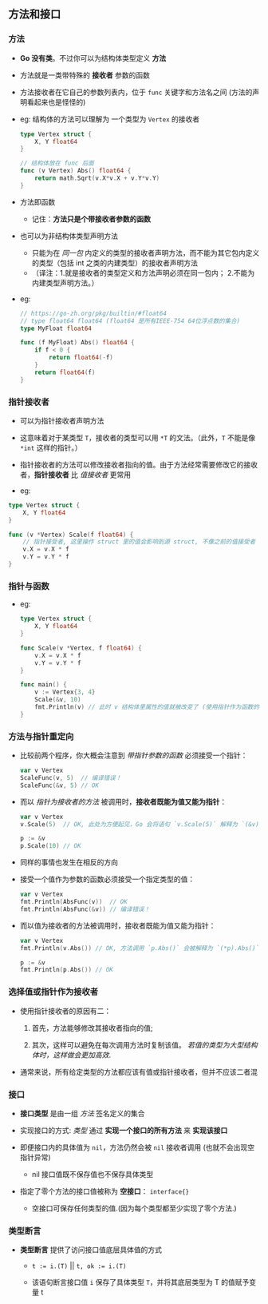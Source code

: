 ## 方法和接口

### 方法
* __Go 没有类__。不过你可以为结构体类型定义 __方法__

* 方法就是一类带特殊的 __接收者__ 参数的函数

* 方法接收者在它自己的参数列表内，位于 `func` 关键字和方法名之间 (方法的声明看起来也是怪怪的)

* eg: 结构体的方法可以理解为 一个类型为 `Vertex` 的接收者
    ```go
    type Vertex struct {
        X, Y float64
    }

    // 结构体放在 func 后面
    func (v Vertex) Abs() float64 {
        return math.Sqrt(v.X*v.X + v.Y*v.Y)
    }
    ```

* 方法即函数
    * 记住：__方法只是个带接收者参数的函数__

* 也可以为非结构体类型声明方法
    * 只能为在 _同一包_ 内定义的类型的接收者声明方法，而不能为其它包内定义的类型（包括 int 之类的内建类型）的接收者声明方法
    * （译注：1.就是接收者的类型定义和方法声明必须在同一包内； 2.不能为内建类型声明方法。）

* eg:
    ```go
    // https://go-zh.org/pkg/builtin/#float64
    // type float64 float64 (float64 是所有IEEE-754 64位浮点数的集合)
    type MyFloat float64

    func (f MyFloat) Abs() float64 {
        if f < 0 {
            return float64(-f)
        }
        return float64(f)
    }
    ```


### 指针接收者
* 可以为指针接收者声明方法

* 这意味着对于某类型 `T`，接收者的类型可以用 `*T` 的文法。（此外，`T` 不能是像 `*int` 这样的指针。）

* 指针接收者的方法可以修改接收者指向的值。由于方法经常需要修改它的接收者，__指针接收者__ 比 _值接收者_ 更常用

* eg:
```go
type Vertex struct {
	X, Y float64
}

func (v *Vertex) Scale(f float64) {
    // 指针接受者, 这里操作 struct 里的值会影响到源 struct, 不像之前的值接受者
	v.X = v.X * f
	v.Y = v.Y * f
}
```


### 指针与函数
* eg:
    ```go
    type Vertex struct {
        X, Y float64
    }

    func Scale(v *Vertex, f float64) {
        v.X = v.X * f
        v.Y = v.Y * f
    }

    func main() {
        v := Vertex{3, 4}
        Scale(&v, 10)
        fmt.Println(v) // 此时 v 结构体里属性的值就被改变了 (使用指针作为函数的参数可以省空间, 假设 v 是一个非常大的结构体)
    }
    ```


### 方法与指针重定向
* 比较前两个程序，你大概会注意到 _带指针参数的函数_ 必须接受一个指针：
    ```go
    var v Vertex
    ScaleFunc(v, 5)  // 编译错误！
    ScaleFunc(&v, 5) // OK
    ```

* 而以 _指针为接收者的方法_ 被调用时，__接收者既能为值又能为指针__：
    ```go
    var v Vertex
    v.Scale(5)  // OK, 此处为方便起见，Go 会将语句 `v.Scale(5)` 解释为 `(&v).Scale(5)`  -- TODO: 这句话显然还是比较难理解的

    p := &v
    p.Scale(10) // OK
    ```

* 同样的事情也发生在相反的方向

* 接受一个值作为参数的函数必须接受一个指定类型的值：
    ```go
    var v Vertex
    fmt.Println(AbsFunc(v))  // OK
    fmt.Println(AbsFunc(&v)) // 编译错误！
    ```

* 而以值为接收者的方法被调用时，接收者既能为值又能为指针：
    ```go
    var v Vertex
    fmt.Println(v.Abs()) // OK, 方法调用 `p.Abs()` 会被解释为 `(*p).Abs()`

    p := &v
    fmt.Println(p.Abs()) // OK
    ```


### 选择值或指针作为接收者
* 使用指针接收者的原因有二：
    1. 首先，方法能够修改其接收者指向的值;

    2. 其次，这样可以避免在每次调用方法时复制该值。 _若值的类型为大型结构体时，这样做会更加高效_.

* 通常来说，所有给定类型的方法都应该有值或指针接收者，但并不应该二者混


### 接口
* __接口类型__ 是由一组 _方法_ 签名定义的集合

* 实现接口的方式: _类型_ 通过 __实现一个接口的所有方法__ 来 __实现该接口__

* 即便接口内的具体值为 `nil`，方法仍然会被 `nil` 接收者调用 (也就不会出现空指针异常)
    * nil 接口值既不保存值也不保存具体类型

* 指定了零个方法的接口值被称为 __空接口__： `interface{}`
    * 空接口可保存任何类型的值.(因为每个类型都至少实现了零个方法.)


### 类型断言
* __类型断言__ 提供了访问接口值底层具体值的方式
    * `t := i.(T)` || `t, ok := i.(T)`

    * 该语句断言接口值 `i` 保存了具体类型 `T`，并将其底层类型为 T 的值赋予变量 t
